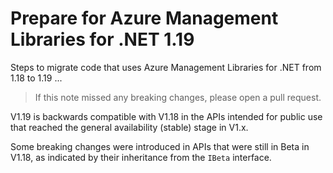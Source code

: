 # Prepare for Azure Management Libraries for .NET 1.19 #

Steps to migrate code that uses Azure Management Libraries for .NET from 1.18 to 1.19 ...

> If this note missed any breaking changes, please open a pull request.


V1.19 is backwards compatible with V1.18 in the APIs intended for public use that reached the general availability (stable) stage in V1.x. 

Some breaking changes were introduced in APIs that were still in Beta in V1.18, as indicated by their inheritance from the `IBeta` interface.


